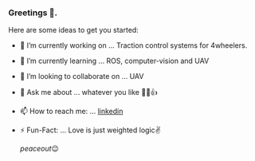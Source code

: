 ### Greetings 👋. 

Here are some ideas to get you started:

- 🔭 I’m currently working on ... Traction control systems for 4wheelers. 
- 🌱 I’m currently learning ... ROS, computer-vision and UAV
- 👯 I’m looking to collaborate on ... UAV
- 💬 Ask me about ... whatever  you like 🤷‍♂️👍
- 📫 How to reach me: ... [linkedin](https://www.linkedin.com/in/dheeraj-g/)
- ⚡ Fun-Fact: ... Love is just weighted logic✌

   _peaceout_😉
